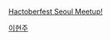 [Hactoberfest Seoul Meetup!](https://event-us.kr/hacktoberfestseoul/event/23432)

[이현주](https://github.com/alro923)
